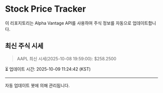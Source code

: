 
# Stock Price Tracker

이 리포지토리는 Alpha Vantage API를 사용하여 주식 정보를 자동으로 업데이트합니다.

## 최신 주식 시세
> AAPL 최신 시세(2025-10-08 19:59:00): $258.2500

⏳ 업데이트 시간: 2025-10-09 11:24:42 (KST)

---
자동 업데이트 봇에 의해 관리됩니다.
